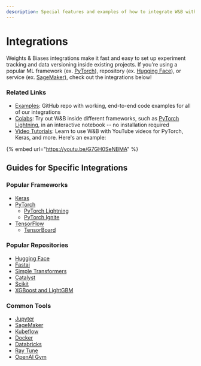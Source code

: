 ```yaml
---
description: Special features and examples of how to integrate W&B with other popular tools
---
```


# Integrations

Weights & Biases integrations make it fast and easy to set up experiment tracking and data versioning inside existing projects. If you're using a popular ML framework \(ex. [PyTorch](pytorch.md)\), repository \(ex. [Hugging Face](huggingface.md)\), or service \(ex. [SageMaker](other/sagemaker.md)\), check out the integrations below!

### Related Links

* [Examples](https://github.com/wandb/examples): GitHub repo with working, end-to-end code examples for all of our integrations
* [Colabs](https://github.com/wandb/examples/tree/master/colabs): Try out W&B inside different frameworks, such as [PyTorch Lightning](http://wandb.me/lit-colab), in an interactive notebook -- no installation required
* [Video Tutorials](https://www.youtube.com/playlist?list=PLD80i8An1OEGajeVo15ohAQYF1Ttle0lk): Learn to use W&B with YouTube videos for PyTorch, Keras, and more. Here's an example:

{% embed url="https://youtu.be/G7GH0SeNBMA" %}

## Guides for Specific Integrations

### Popular Frameworks

* [Keras](keras.md)
* [PyTorch](pytorch.md)
  * [PyTorch Lightning](lightning.md)
  * [PyTorch Ignite](other/ignite.md)
* [TensorFlow](tensorflow.md)
  * [TensorBoard](tensorboard.md)

### Popular Repositories

* [Hugging Face](huggingface.md)
* [Fastai](fastai/)
* [Simple Transformers](other/simpletransformers.md)
* [Catalyst](other/catalyst.md)
* [Scikit](scikit.md)
* [XGBoost and LightGBM](boosting.md)

### Common Tools

* [Jupyter](../track/jupyter.md)
* [SageMaker](other/sagemaker.md)
* [Kubeflow](other/kubeflow.md)
* [Docker](other/docker.md)
* [Databricks](other/databricks.md)
* [Ray Tune](other/ray-tune.md)
* [OpenAI Gym](other/openai-gym.md)

